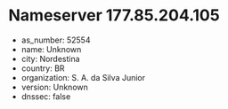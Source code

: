 # Nameserver 177.85.204.105

* as_number: 52554
* name: Unknown
* city: Nordestina
* country: BR
* organization: S. A. da Silva Junior
* version: Unknown
* dnssec: false
